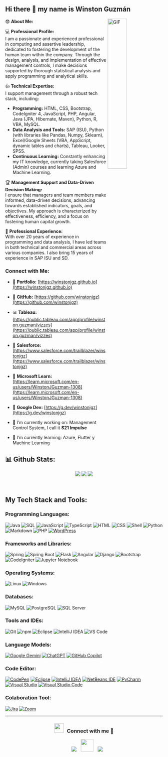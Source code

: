 ## Hi there 👋 my name is **Winston Guzmán** 
<img align="right" alt="GIF" src="https://github.com/abhisheknaiidu/abhisheknaiidu/blob/master/code.gif?raw=true" width="35%" />
<p width="45%">
	
😎 **About Me:**

💻 **Professional Profile:**  
I am a passionate and experienced professional in computing and assertive leadership, dedicated to fostering the development of the human team within the company. Through the design, analysis, and implementation of effective management controls, I make decisions supported by thorough statistical analysis and apply programming and analytical skills.

👍 **Technical Expertise:**  
I support management through a robust tech stack, including:
- **Programming:** HTML, CSS, Bootstrap, CodeIgniter 4, JavaScript, PHP, Angular, Java (JPA, Hibernate, Maven), Python, R, VBA, MySQL.
- **Data Analysis and Tools:** SAP (ISU), Python (with libraries like Pandas, Numpy, Sklearn), Excel/Google Sheets (VBA, AppScript, dynamic tables and charts), Tableau, Looker, SPSS.
- **Continuous Learning:** Constantly enhancing my IT knowledge, currently taking Salesforce (Admin) courses and learning Azure and Machine Learning.

🏆 **Management Support and Data-Driven Decision Making:**  
I ensure that managers and team members make informed, data-driven decisions, advancing towards established indicators, goals, and objectives. My approach is characterized by effectiveness, efficiency, and a focus on fostering human capital growth.

🏅 **Professional Experience:**  
With over 20 years of experience in programming and data analysis, I have led teams in both technical and commercial areas across various companies. I also bring 15 years of experience in SAP ISU and SD.
</p>


### Connect with Me:
- 📲 **Portfolio:** [https://winstonjgz.github.io](https://winstonjgz.github.io)
- 💎 **GitHub:** [https://github.com/winstonjgz](https://github.com/winstonjgz)
- 📊 **Tableau:** [https://public.tableau.com/app/profile/winston.guzman/vizzes](https://public.tableau.com/app/profile/winston.guzman/vizzes)
- 📖 **Salesforce:** [https://www.salesforce.com/trailblazer/winstonjgz](https://www.salesforce.com/trailblazer/winstonjgz)
- 📖 **Microsoft Learn:** [https://learn.microsoft.com/en-us/users/WinstonJGuzman-1308](https://learn.microsoft.com/en-us/users/WinstonJGuzman-1308)
- 📖 **Google Dev:** [https://g.dev/winstonjgz](https://g.dev/winstonjgz)


- 🔭 I’m currently working on: Management Control System, I call it **S21 Impulse**  
- 🌱 I’m currently learning: Azure, Flutter y Machine Learning


 <h2> 📊 Github Stats:</h2>
<p align="center">
<img src="http://github-profile-summary-cards.vercel.app/api/cards/repos-per-language?username=winstonjgz&theme=vue">
<img src="http://github-profile-summary-cards.vercel.app/api/cards/most-commit-language?username=winstonjgz&theme=vue">
<img src="http://github-profile-summary-cards.vercel.app/api/cards/profile-details?username=winstonjgz&theme=vue">
	
</p>

<br>

## My Tech Stack and Tools:

### Programming Languages:

 ![Java](http://img.shields.io/badge/-Java-e8892f?style=flat-square&logo=java&logoColor=white) 
 ![SQL](http://img.shields.io/badge/-SQL-00758f?style=flat-square&logo=mysql&logoColor=white) 
 ![JavaScript](http://img.shields.io/badge/-JavaScript-fcd400?style=flat-square&logo=javascript&logoColor=black) 
 ![TypeScript](http://img.shields.io/badge/-TypeScript-3178c6?style=flat-square&logo=typescript&logoColor=white) 
 ![HTML](http://img.shields.io/badge/-HTML-e24c27?style=flat-square&logo=html5&logoColor=white) 
 ![CSS](http://img.shields.io/badge/-CSS-2a65f1?style=flat-square&logo=css3&logoColor=white) 
 ![Shell](http://img.shields.io/badge/-Shell-c9c9c9?style=flat-square&logo=gnu-bash&logoColor=black) 
 ![Python](http://img.shields.io/badge/-Python-346e9e?style=flat-square&logo=python&logoColor=white) 
 ![Markdown](http://img.shields.io/badge/-Markdown-white?style=flat-square&logo=markdown&logoColor=black) 
 ![PHP](http://img.shields.io/badge/-PHP-767bb3?style=flat-square&logo=php&logoColor=white) 
[![WordPress](https://img.shields.io/badge/WordPress-%2321759B.svg?logo=wordpress&logoColor=white)](#)

### Frameworks and Libraries:

 ![Spring](http://img.shields.io/badge/-Spring-6db33f?style=flat-square&logo=spring&logoColor=white) 
 ![Spring Boot](http://img.shields.io/badge/-Spring%20Boot-629e3a?style=flat-square&logo=springboot&logoColor=white) 
 ![Flask](http://img.shields.io/badge/-Flask-white?style=flat-square&logo=flask&logoColor=black) 
 ![Angular](http://img.shields.io/badge/Angular-DD0031?style=flat-square&logo=angular&logoColor=white) 
 ![Django](http://img.shields.io/badge/Django-092E20?style=flat-square&logo=django&logoColor=green) 
 ![Bootstrap](http://img.shields.io/badge/Bootstrap-563D7C?style=flat-square&logo=bootstrap&logoColor=white) 
 ![CodeIgniter](http://img.shields.io/badge/CodeIgniter-FF7F00?style=flat-square&logo=codeigniter&logoColor=white) 
 ![Jupyter Notebook](http://img.shields.io/badge/Jupyter-orange?style=flat-square) 

### Operating Systems:

 ![Linux](http://img.shields.io/badge/-Linux-fad134?style=flat-square&logo=linux&logoColor=black) 
 ![Windows](http://img.shields.io/badge/Windows-0078D6?style=flat-square&logo=windows&logoColor=white) 

### Databases:

 ![MySQL](http://img.shields.io/badge/-MySQL-white?style=flat-square&logo=mysql) 
 ![PostgreSQL](http://img.shields.io/badge/PostgreSQL-blue?style=flat-square) 
 ![SQL Server](http://img.shields.io/badge/SQL%20Server-azure?style=flat-square) 

### Tools and IDEs:

![Git](http://img.shields.io/badge/-Git-white?style=flat-square&logo=git) 
![npm](http://img.shields.io/badge/-npm-white?style=flat-square&logo=npm&logoColor=white) 
![Eclipse](http://img.shields.io/badge/-Eclipse-41347e?style=flat-square&logo=eclipse&logoColor=white) 
![IntelliJ IDEA](http://img.shields.io/badge/-IntelliJ%20IDEA-black?style=flat-square&logo=intellijidea&logoColor=white) 
![VS Code](http://img.shields.io/badge/-VS%20Code-black?style=flat-square&logo=visualstudiocode&logoColor=3aa7f2) 

### Language Models:

[![Google Gemini](https://img.shields.io/badge/Google%20Gemini-886FBF?logo=googlegemini&logoColor=fff)](#)
[![ChatGPT](https://img.shields.io/badge/ChatGPT-74aa9c?logo=openai&logoColor=white)](#)
[![GitHub Copilot](https://img.shields.io/badge/GitHub%20Copilot-000?logo=githubcopilot&logoColor=fff)](#)

### Code Editor:
[![CodePen](https://img.shields.io/badge/CodePen-white?&logo=codepen&logoColor=black)](#)
[![Eclipse](https://img.shields.io/badge/Eclipse-FE7A16.svg?logo=Eclipse&logoColor=white)](#)
[![IntelliJ IDEA](https://img.shields.io/badge/IntelliJIDEA-000000.svg?logo=intellij-idea&logoColor=white)](#)
[![NetBeans IDE](https://img.shields.io/badge/NetBeans%20IDE-1B6AC6.svg?logo=apache-netbeans-ide&logoColor=white)](#)
[![PyCharm](https://img.shields.io/badge/PyCharm-000?logo=pycharm&logoColor=fff)](#)
[![Visual Studio](https://custom-icon-badges.demolab.com/badge/Visual%20Studio-5C2D91.svg?&logo=visual-studio&logoColor=white)](#)
[![Visual Studio Code](https://custom-icon-badges.demolab.com/badge/Visual%20Studio%20Code-0078d7.svg?logo=vsc&logoColor=white)](#)


### Colaboration Tool:
[![Jira](https://img.shields.io/badge/Jira-0052CC?logo=jira&logoColor=fff)](#)
[![Zoom](https://img.shields.io/badge/Zoom-2D8CFF?logo=zoom&logoColor=white)](#)


---
<h3 align="center" > <img src="https://media.giphy.com/media/iY8CRBdQXODJSCERIr/giphy.gif" width="30" height="30" style="margin-right: 10px;">Connect with me 🤝 </h3>

<p align="center">

 <div align="center"  class="icons-social" style="margin-left: 10px;">
        <a style="margin-left: 10px;"  target="_blank" href="https://www.linkedin.com/in/winstonjguzman">
			<img src="https://img.icons8.com/doodle/40/000000/linkedin--v2.png" ></a>
        <a style="margin-left: 10px;" target="_blank" href="https://github.com/winstonjgz">
		<img src="https://img.icons8.com/2266EE/github" width="40" height="40"></a>
    <a style="margin-left: 10px;" target="_blank" href="https://x.com/WinstonJGuzman">
			<img src="https://img.icons8.com/doodle/1x/twitter-squared--v2.png" ></a>
		  </div>

</p>


  





